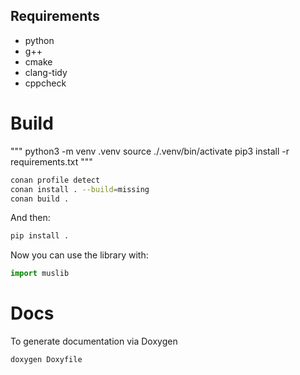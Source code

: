 ## Requirements

* python
* g++
* cmake
* clang-tidy
* cppcheck

# Build

"""
python3 -m venv .venv
source ./.venv/bin/activate
pip3 install -r requirements.txt
"""

``` bash
conan profile detect
conan install . --build=missing
conan build .

```
And then:

```bash
pip install .
```

Now you can use the library with:

```python
import muslib
```

# Docs

To generate documentation via Doxygen

```
doxygen Doxyfile
```
